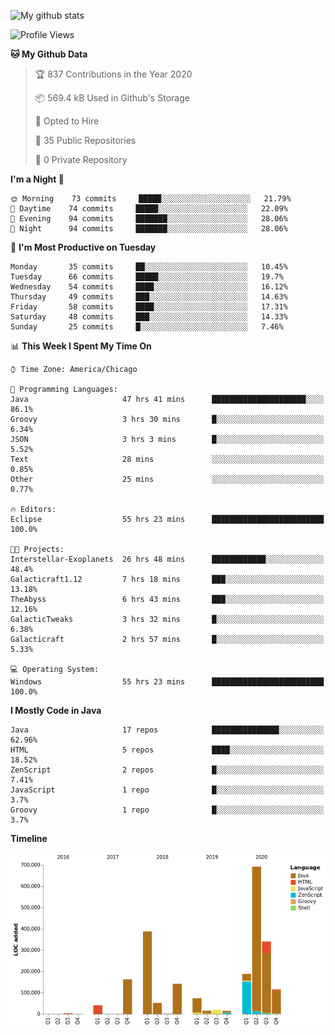 ![My github stats](https://github-readme-stats.vercel.app/api?username=romvoid95&theme=gruvbox&include_all_commits=true&show_icons=true")

<!--START_SECTION:waka-->
![Profile Views](http://img.shields.io/badge/Profile%20Views-0-blue)

**🐱 My Github Data** 

> 🏆 837 Contributions in the Year 2020
 > 
> 📦 569.4 kB Used in Github's Storage 
 > 
> 💼 Opted to Hire
 > 
> 📜 35 Public Repositories
 > 
> 🔑 0 Private Repository 
 > 
**I'm a Night 🦉** 

```text
🌞 Morning    73 commits     █████░░░░░░░░░░░░░░░░░░░░   21.79% 
🌆 Daytime    74 commits     █████░░░░░░░░░░░░░░░░░░░░   22.09% 
🌃 Evening    94 commits     ███████░░░░░░░░░░░░░░░░░░   28.06% 
🌙 Night      94 commits     ███████░░░░░░░░░░░░░░░░░░   28.06%

```
📅 **I'm Most Productive on Tuesday** 

```text
Monday       35 commits     ██░░░░░░░░░░░░░░░░░░░░░░░   10.45% 
Tuesday      66 commits     █████░░░░░░░░░░░░░░░░░░░░   19.7% 
Wednesday    54 commits     ████░░░░░░░░░░░░░░░░░░░░░   16.12% 
Thursday     49 commits     ███░░░░░░░░░░░░░░░░░░░░░░   14.63% 
Friday       58 commits     ████░░░░░░░░░░░░░░░░░░░░░   17.31% 
Saturday     48 commits     ███░░░░░░░░░░░░░░░░░░░░░░   14.33% 
Sunday       25 commits     █░░░░░░░░░░░░░░░░░░░░░░░░   7.46%

```


📊 **This Week I Spent My Time On** 

```text
⌚︎ Time Zone: America/Chicago

💬 Programming Languages: 
Java                     47 hrs 41 mins      █████████████████████░░░░   86.1% 
Groovy                   3 hrs 30 mins       █░░░░░░░░░░░░░░░░░░░░░░░░   6.34% 
JSON                     3 hrs 3 mins        █░░░░░░░░░░░░░░░░░░░░░░░░   5.52% 
Text                     28 mins             ░░░░░░░░░░░░░░░░░░░░░░░░░   0.85% 
Other                    25 mins             ░░░░░░░░░░░░░░░░░░░░░░░░░   0.77%

🔥 Editors: 
Eclipse                  55 hrs 23 mins      █████████████████████████   100.0%

🐱‍💻 Projects: 
Interstellar-Exoplanets  26 hrs 48 mins      ████████████░░░░░░░░░░░░░   48.4% 
Galacticraft1.12         7 hrs 18 mins       ███░░░░░░░░░░░░░░░░░░░░░░   13.18% 
TheAbyss                 6 hrs 43 mins       ███░░░░░░░░░░░░░░░░░░░░░░   12.16% 
GalacticTweaks           3 hrs 32 mins       █░░░░░░░░░░░░░░░░░░░░░░░░   6.38% 
Galacticraft             2 hrs 57 mins       █░░░░░░░░░░░░░░░░░░░░░░░░   5.33%

💻 Operating System: 
Windows                  55 hrs 23 mins      █████████████████████████   100.0%

```

**I Mostly Code in Java** 

```text
Java                     17 repos            ███████████████░░░░░░░░░░   62.96% 
HTML                     5 repos             ████░░░░░░░░░░░░░░░░░░░░░   18.52% 
ZenScript                2 repos             █░░░░░░░░░░░░░░░░░░░░░░░░   7.41% 
JavaScript               1 repo              █░░░░░░░░░░░░░░░░░░░░░░░░   3.7% 
Groovy                   1 repo              █░░░░░░░░░░░░░░░░░░░░░░░░   3.7%

```


**Timeline**

![Chart not found](https://github.com/ROMVoid95/ROMVoid95/blob/master/charts/bar_graph.png) 


<!--END_SECTION:waka-->
